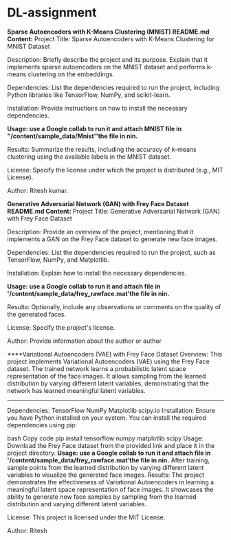 # DL-assignment
**Sparse Autoencoders with K-Means Clustering (MNIST)
README.md Content:**
Project Title: Sparse Autoencoders with K-Means Clustering for MNIST Dataset

Description: Briefly describe the project and its purpose. Explain that it implements sparse autoencoders on the MNIST dataset and performs k-means clustering on the embeddings.

Dependencies: List the dependencies required to run the project, including Python libraries like TensorFlow, NumPy, and scikit-learn.

Installation: Provide instructions on how to install the necessary dependencies.

**Usage: use a Google collab to run it and attach MNIST  file in "/content/sample_data/Mnist''the file in nin.**

Results: Summarize the results, including the accuracy of k-means clustering using the available labels in the MNIST dataset.

License: Specify the license under which the project is distributed (e.g., MIT License).

Author: Ritesh kumar.

**Generative Adversarial Network (GAN) with Frey Face Dataset
README.md Content:**
Project Title: Generative Adversarial Network (GAN) with Frey Face Dataset

Description: Provide an overview of the project, mentioning that it implements a GAN on the Frey Face dataset to generate new face images.

Dependencies: List the dependencies required to run the project, such as TensorFlow, NumPy, and Matplotlib.

Installation: Explain how to install the necessary dependencies.

**Usage: use a Google collab to run it and attach   file in '/content/sample_data/frey_rawface.mat'the file in nin.**

Results: Optionally, include any observations or comments on the quality of the generated faces.

License: Specify the project's license.

Author: Provide information about the author or author

****Variational Autoencoders (VAE) with Frey Face Dataset
Overview:
This project implements Variational Autoencoders (VAE) using the Frey Face dataset. The trained network learns a probabilistic latent space representation of the face images. It allows sampling from the learned distribution by varying different latent variables, demonstrating that the network has learned meaningful latent variables.
****
Dependencies:
TensorFlow
NumPy
Matplotlib
scipy.io
Installation:
Ensure you have Python installed on your system. You can install the required dependencies using pip:

bash
Copy code
pip install tensorflow numpy matplotlib scipy
Usage:
Download the Frey Face dataset from the provided link and place it in the project directory.
**Usage: use a Google collab to run it and attach   file in '/content/sample_data/frey_rawface.mat'the file in nin.**
After training, sample points from the learned distribution by varying different latent variables to visualize the generated face images.
Results:
The project demonstrates the effectiveness of Variational Autoencoders in learning a meaningful latent space representation of face images. It showcases the ability to generate new face samples by sampling from the learned distribution and varying different latent variables.

License:
This project is licensed under the MIT License.

Author:
Ritesh






